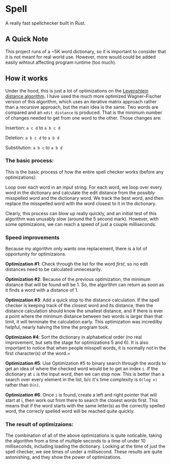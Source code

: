 # Spell
A really fast spellchecker built in Rust.

## A Quick Note
This project runs of a ~5K word dictionary, so it is important to consider that it is not meant for real world use.
However, more would could be added easily wihtout affecting program runtime (too much).

## How it works
Under the hood, this is just a lot of optimizations on the
[Levenshtein distance algorithm](https://en.wikipedia.org/wiki/Levenshtein_distance).
I have used the much more optimized Wagner–Fischer version of this algorithm, which uses an iterative matrix approach rather than a recursive approach, but the main idea is the same. Two words are compared and an `edit distance` is produced. That is the minimum number of changes needed to get from one word to the other. Those changes are:

Insertion: `a c d` to `a b c d`

Deletion: `a b c d` to `a b d`

Substitution: `a b c` to `a b d`

### The basic process:

This is the basic process of how the entire spell checker works (before any optimizations):

Loop over each word in an input string. For each word, we loop over every word in the dictionary and calculate the edit distance from the possibly misspelled word and the dictionary word. We track the best word, and then replace the misspelled word with the word closest to it in the dictionary.

Clearly, this process can blow up really quickly, and an initial test of this algorithm was unusably slow (around the 5 second mark). However, with some optimizaions, we can reach a speed of just a couple milliseconds.

### Speed improvements
Because my algorithm only wants one replacement, there is a lot of opportunity for optimizaions.

__Optimization #1__: Check through the list for the word *first*, so no edit distances need to be calculated unnecesarily.

__Optimization #2__: Because of the previous optimization, the minimum distance that will be found will be 1. So, the algorithm can return as soon as it finds a word with a distance of 1.

__Optimization #3__: Add a quick stop to the distance calculation. If the spell checker is keeping track of the closest word and its distance, then the distance calculation should know the smallest distance, and if there is ever a point where the minimum distance between two words is larger than that limit, it will terminate the calculation early.
This optimization was incredilby helpful, nearly halving the time the program took.

__Optimizaion #4__: Sort the dictionary in alphabetical order (no real improvement, but sets the stage for optimizations 5 and 6). It is also important to notice that when people misspell words, it is normally not in the first character(s) of the word.=

__Optimization #5__: Use Optimization #5 to binary search through the words to get an idea of where the checked word would be to get an index `i`. If the dictionary at `i` is the input word, then we can stop now. This is better than a search over every element in the list, b/c it's time complexity is `O(log n)` rather than `O(n)`.

__Optimization #6__: Once `i` is found, create a left and right pointer that will start at i, then work out from there to search the closest words first. This means that if the word starts with the same letter(s) as the correctly spelled word, the correcly spelled word will be reached quite quickly.

### The result of optimizaions:
The combination of all of the above optimizations is quite noticable, taking the algorithm from a time of multiple seconds to a time of under 10 milliseconds, including loading the dictionary. Looking at the time of just the spell checker, we see times of under a millisecond. These results are quite astonishing, and they show the power of optimizations.
